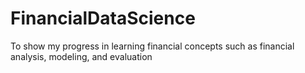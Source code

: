 # FinancialDataScience
To show my progress in learning financial concepts such as financial analysis, modeling, and evaluation
